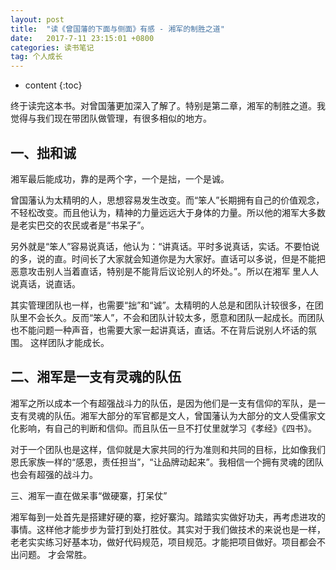 ```yaml
---
layout: post
title:  "读《曾国藩的下面与侧面》有感 - 湘军的制胜之道"
date:   2017-7-11 23:15:01 +0800
categories: 读书笔记
tag: 个人成长
---
```


* content
{:toc}

终于读完这本书。对曾国藩更加深入了解了。特别是第二章，湘军的制胜之道。我觉得与我们现在带团队做管理，有很多相似的地方。

一、拙和诚
-------------------
湘军最后能成功，靠的是两个字，一个是拙，一个是诚。

曾国藩认为太精明的人，思想容易发生改变。而“笨人”长期拥有自己的价值观念，不轻松改变。而且他认为，精神的力量远远大于身体的力量。所以他的湘军大多数是老实巴交的农民或者是“书呆子”。

另外就是“笨人”容易说真话，他认为：“讲真话。平时多说真话，实话。不要怕说的多，说的直。时间长了大家就会知道你是为大家好。直话可以多说，但是不能把恶意攻击别人当着直话，特别是不能背后议论别人的坏处。”。所以在湘军
里人人说真话，说直话。

其实管理团队也一样，也需要“拙”和“诚”。太精明的人总是和团队计较很多，在团队里不会长久。反而“笨人”，不会和团队计较太多，愿意和团队一起成长。而团队也不能问题一种声音，也需要大家一起讲真话，直话。不在背后说别人坏话的氛围。
这样团队才能成长。


二、湘军是一支有灵魂的队伍
-----------------
湘军之所以成本一个有超强战斗力的队伍，是因为他们是一支有信仰的军队，是一支有灵魂的队伍。湘军大部分的军官都是文人，曾国藩认为大部分的文人受儒家文化影响，有自己的判断和信仰。而且队伍一旦不打仗里就学习《孝经》《四书》。

对于一个团队也是这样，信仰就是大家共同的行为准则和共同的目标，比如像我们恩氏家族一样的“感恩，责任担当”，“让品牌动起来”。我相信一个拥有灵魂的团队也会有超强的战斗力。


三、湘军一直在做呆事“做硬寨，打呆仗”

湘军每到一处首先是搭建好硬的寨，挖好寨沟。踏踏实实做好功夫，再考虑进攻的事情。这样他才能步步为营打到处打胜仗。其实对于我们做技术的来说也是一样，老老实实练习好基本功，做好代码规范，项目规范。才能把项目做好。项目都会不出问题。
才会常胜。
